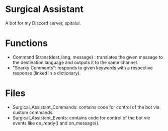 # Surgical Assistant
A bot for my Discord server, spitalul.

# Functions
- Command $trans(dest_lang, message) : translates the given message to the destination language and outputs it to the same channel.
- "Snarky Comments": responds to given keywords with a respective response (linked in a dictionary).

# Files
- Surgical_Assistant_Commands: contains code for control of the bot via custom commands.
- Surgical_Assistant_Events: contains code for control of the bot vie events like on_ready() and on_message().
